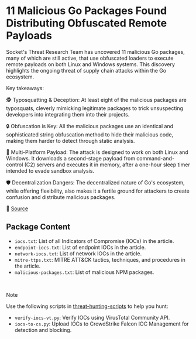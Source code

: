 # 11 Malicious Go Packages Found Distributing Obfuscated Remote Payloads

Socket's Threat Research Team has uncovered 11 malicious Go packages, many of which are still active, that use obfuscated loaders to execute remote payloads on both Linux and Windows systems. This discovery highlights the ongoing threat of supply chain attacks within the Go ecosystem.

Key takeaways:

🕵️ Typosquatting & Deception: At least eight of the malicious packages are typosquats, cleverly mimicking legitimate packages to trick unsuspecting developers into integrating them into their projects.

🔒 Obfuscation is Key: All the malicious packages use an identical and sophisticated string obfuscation method to hide their malicious code, making them harder to detect through static analysis.

🦠 Multi-Platform Payload: The attack is designed to work on both Linux and Windows. It downloads a second-stage payload from command-and-control (C2) servers and executes it in memory, after a one-hour sleep timer intended to evade sandbox analysis.

🛡️ Decentralization Dangers: The decentralized nature of Go's ecosystem, while offering flexibility, also makes it a fertile ground for attackers to create confusion and distribute malicious packages.

🔗 [Source](https://socket.dev/blog/11-malicious-go-packages-distribute-obfuscated-remote-payloads)

## Package Content

- `iocs.txt`: List of all Indicators of Compromise (IOCs) in the article.
- `endpoint-iocs.txt`: List of endpoint IOCs in the article.
- `network-iocs.txt`: List of network IOCs in the article.
- `mitre-ttps.txt`: MITRE ATT&CK tactics, techniques, and procedures in the article.
- `malicious-packages.txt`: List of malicious NPM packages.

<br>

> [!NOTE]
> Use the following scripts in [threat-hunting-scripts](../../threat-hunting-scripts/) to help you hunt:
>
> - `verify-iocs-vt.py`: Verify IOCs using VirusTotal Community API.
> - `iocs-to-cs.py`: Upload IOCs to CrowdStrike Falcon IOC Management for detection and blocking.
